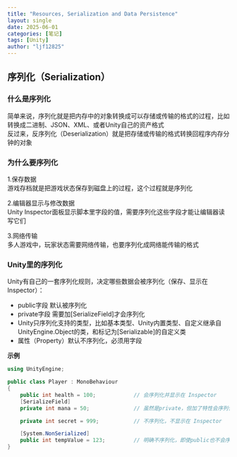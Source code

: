 ```yaml
---
title: "Resources, Serialization and Data Persistence"
layout: single
date: 2025-06-01
categories: [笔记]
tags: [Unity]
author: "ljf12825"
---
```


## 序列化（Serialization）
### 什么是序列化
简单来说，序列化就是把内存中的对象转换成可以存储或传输的格式的过程，比如转换成二进制、JSON、XML、或者Unity自己的资产格式  
反过来，反序列化（Deserialization）就是把存储或传输的格式转换回程序内存分钟的对象

### 为什么要序列化
1.保存数据  
游戏存档就是把游戏状态保存到磁盘上的过程，这个过程就是序列化

2.编辑器显示与修改数据  
Unity Inspector面板显示脚本里字段的值，需要序列化这些字段才能让编辑器读写它们

3.网络传输  
多人游戏中，玩家状态需要网络传输，也要序列化成网络能传输的格式

### Unity里的序列化
Unity有自己的一套序列化规则，决定哪些数据会被序列化（保存、显示在Inspector）：
- public字段 默认被序列化
- private字段 需要加[SerializeField]才会序列化
- Unity只序列化支持的类型，比如基本类型、Unity内置类型、自定义继承自UnityEngine.Object的类，和标记为[Serializable]的自定义类
- 属性（Property）默认不序列化，必须用字段

**示例**
```csharp
using UnityEngine;

public class Player : MonoBehaviour
{
    public int health = 100;            // 会序列化并显示在 Inspector
    [SerializeField]
    private int mana = 50;              // 虽然是private，但加了特性会序列化

    private int secret = 999;           // 不序列化，不显示在 Inspector

    [System.NonSerialized]
    public int tempValue = 123;         // 明确不序列化，即使public也不会序列化
}
```